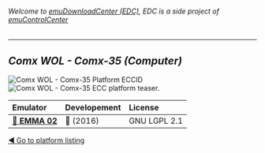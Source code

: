 ###### Welcome to [emuDownloadCenter (EDC)](https://github.com/PhoenixInteractiveNL/emuDownloadCenter/wiki/), EDC is a side project of [emuControlCenter](https://github.com/PhoenixInteractiveNL/emuControlCenter/wiki/)
***
## _Comx WOL - Comx-35 (Computer)_
![](https://raw.githubusercontent.com/wiki/PhoenixInteractiveNL/emuDownloadCenter/images_platform/ecc_comx35_cell.png "Comx WOL - Comx-35 Platform ECCID")
![](https://raw.githubusercontent.com/wiki/PhoenixInteractiveNL/emuDownloadCenter/images_platform/ecc_comx35_teaser.png "Comx WOL - Comx-35 ECC platform teaser.")

| Emulator | Developement | License |
|:---------|:-------------|:--------|
| [:file_folder: **EMMA 02**](https://github.com/PhoenixInteractiveNL/emuDownloadCenter/wiki/Emulator-emma02#menu) | :large_blue_circle: (2016) | GNU LGPL 2.1 |

[:arrow_backward: Go to platform listing](https://github.com/PhoenixInteractiveNL/emuDownloadCenter/wiki/EDC-Platform-List)
